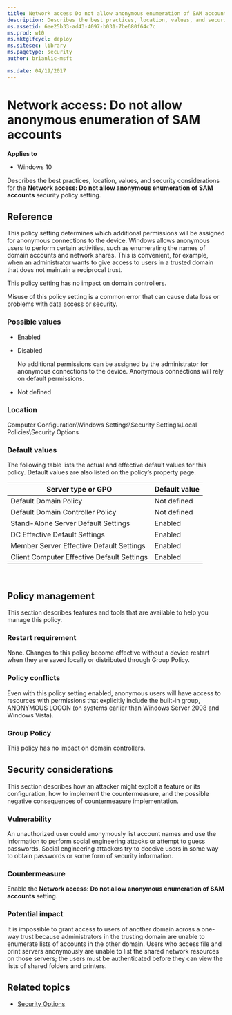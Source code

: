 ```yaml
---
title: Network access Do not allow anonymous enumeration of SAM accounts (Windows 10)
description: Describes the best practices, location, values, and security considerations for the Network access Do not allow anonymous enumeration of SAM accounts security policy setting.
ms.assetid: 6ee25b33-ad43-4097-b031-7be680f64c7c
ms.prod: w10
ms.mktglfcycl: deploy
ms.sitesec: library
ms.pagetype: security
author: brianlic-msft

ms.date: 04/19/2017
---
```


# Network access: Do not allow anonymous enumeration of SAM accounts

**Applies to**
-   Windows 10

Describes the best practices, location, values, and security considerations for the **Network access: Do not allow anonymous enumeration of SAM accounts** security policy setting.

## Reference

This policy setting determines which additional permissions will be assigned for anonymous connections to the device. Windows allows anonymous users to perform certain activities, such as enumerating the names of domain accounts and network shares. This is convenient, for example, when an administrator wants to give access to users in a trusted domain that does not maintain a reciprocal trust.

This policy setting has no impact on domain controllers.

Misuse of this policy setting is a common error that can cause data loss or problems with data access or security.

### Possible values

-   Enabled

-   Disabled

    No additional permissions can be assigned by the administrator for anonymous connections to the device. Anonymous connections will rely on default permissions.

-   Not defined

### Location

Computer Configuration\\Windows Settings\\Security Settings\\Local Policies\\Security Options

### Default values

The following table lists the actual and effective default values for this policy. Default values are also listed on the policy’s property page.

| Server type or GPO | Default value |
| - | - |
| Default Domain Policy| Not defined| 
| Default Domain Controller Policy | Not defined| 
| Stand-Alone Server Default Settings | Enabled|
| DC Effective Default Settings | Enabled| 
| Member Server Effective Default Settings| Enabled| 
| Client Computer Effective Default Settings | Enabled| 
 
## Policy management

This section describes features and tools that are available to help you manage this policy.

### Restart requirement

None. Changes to this policy become effective without a device restart when they are saved locally or distributed through Group Policy.

### Policy conflicts

Even with this policy setting enabled, anonymous users will have access to resources with permissions that explicitly include the built-in group, ANONYMOUS LOGON (on systems earlier than Windows Server 2008 and Windows Vista).

### Group Policy

This policy has no impact on domain controllers.

## Security considerations

This section describes how an attacker might exploit a feature or its configuration, how to implement the countermeasure, and the possible negative consequences of countermeasure implementation.

### Vulnerability

An unauthorized user could anonymously list account names and use the information to perform social engineering attacks or attempt to guess passwords. Social engineering attackers try to deceive users in some way to obtain passwords or some form of security information.

### Countermeasure

Enable the **Network access: Do not allow anonymous enumeration of SAM accounts** setting.

### Potential impact

It is impossible to grant access to users of another domain across a one-way trust because administrators in the trusting domain are unable to enumerate lists of accounts in the other domain. Users who access file and print servers anonymously are unable to list the shared network resources on those servers; the users must be authenticated before they can view the lists of shared folders and printers.

## Related topics

- [Security Options](security-options.md)
